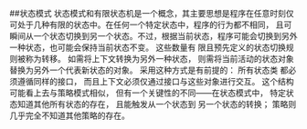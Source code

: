 ##状态模式
状态模式和有限状态机是一个概念，其主要思想是程序在任意时刻仅可处于几种有限的状态中。在任何一个特定状态中，程序的行为都不相同， 
且可瞬间从一个状态切换到另一个状态。不过，根据当前状态，程序可能会切换到另外一种状态，也可能会保持当前状态不变。 这些数量有
限且预先定义的状态切换规则被称为转移。
如需将上下文转换为另外一种状态， 则需将当前活动的状态对象替换为另外一个代表新状态的对象。 采用这种方式是有前提的： 所有状态类
都必须遵循同样的接口， 而且上下文必须仅通过接口与这些对象进行交互。
这个结构可能看上去与策略模式相似， 但有一个关键性的不同——在状态模式中， 特定状态知道其他所有状态的存在， 且能触发从一个状态到
另一个状态的转换； 策略则几乎完全不知道其他策略的存在。